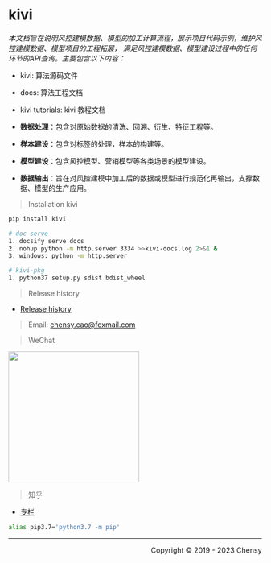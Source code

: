 # kivi

*本文档旨在说明风控建模数据、模型的加工计算流程，展示项目代码示例，维护风控建模数据、模型项目的工程拓展，
满足风控建模数据、模型建设过程中的任何环节的API查询。主要包含以下内容：*

- kivi: 算法源码文件
- docs: 算法工程文档
- kivi tutorials: kivi 教程文档

- **数据处理**：包含对原始数据的清洗、回溯、衍生、特征工程等。
- **样本建设**：包含对标签的处理，样本的构建等。
- **模型建设**：包含风控模型、营销模型等各类场景的模型建设。
- **数据输出**：旨在对风控建模中加工后的数据或模型进行规范化再输出，支撑数据、模型的生产应用。

> Installation kivi

```python
pip install kivi
```

```bash
# doc serve
1. docsify serve docs
2. nohup python -m http.server 3334 >>kivi-docs.log 2>&1 &
3. windows: python -m http.server

# kivi-pkg
1. python37 setup.py sdist bdist_wheel
```

> Release history

- [Release history](https://pypi.org/project/kivi/0.0.7/#history)

> Email: chensy.cao@foxmail.com

> WeChat

<img src="/kivi/img/my_wechat.jpg" width="260px">

> 知乎

- [专栏](https://www.zhihu.com/people/chensy-87/columns)

```bash
alias pip3.7='python3.7 -m pip'
```

---

<div style="float:right;">Copyright &copy; 2019 - 2023 Chensy</div>

